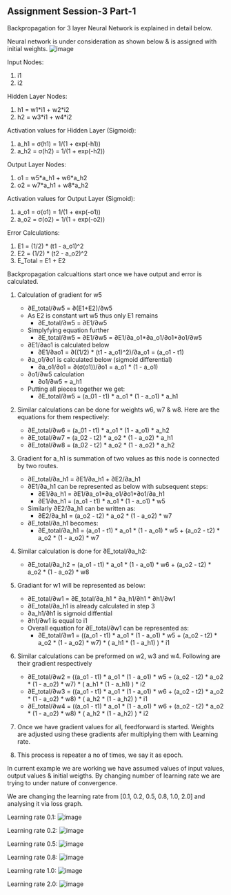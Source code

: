 ## Assignment Session-3 Part-1

Backpropagation for 3 layer Neural Network is explained in detail below.

Neural network is under consideration as shown below & is assigned with initial weights.
![image](https://user-images.githubusercontent.com/120099863/211860337-40ddc717-28f0-4ae7-8094-5c371e8c1652.png)

Input Nodes:
1. i1
2. i2

Hidden Layer Nodes:
1. h1 = w1\*i1 + w2\*i2
2. h2 = w3\*i1 + w4\*i2

Activation values for Hidden Layer (Sigmoid):
1. a_h1 = σ(h1) = 1/(1 + exp(-h1))
2. a_h2 = σ(h2) = 1/(1 + exp(-h2))

Output Layer Nodes:
1. o1 = w5\*a_h1 + w6\*a_h2
2. o2 = w7\*a_h1 + w8\*a_h2

Activation values for Output Layer (Sigmoid):
1. a_o1 = σ(o1) = 1/(1 + exp(-o1))
2. a_o2 = σ(o2) = 1/(1 + exp(-o2))

Error Calculations:
1. E1 = (1/2) \* (t1 - a_o1)^2
2. E2 = (1/2) \* (t2 - a_o2)^2
3. E_Total = E1 + E2

Backpropagation calcualtions start once we have output and error is calculated.
1. Calculation of gradient for w5
      - ∂E_total/∂w5 = ∂(E1+E2)/∂w5	
      - As E2 is constant wrt w5 thus only E1 remains
        - ∂E_total/∂w5 = ∂E1/∂w5
      - Simplyfying equation further
        - ∂E_total/∂w5 = ∂E1/∂w5 = ∂E1/∂a_o1\*∂a_o1/∂o1\*∂o1/∂w5
      - ∂E1/∂ao1 is calculated below
        - ∂E1/∂ao1 = ∂((1/2) \* (t1 - a_o1)^2)/∂a_o1 = (a_o1 - t1)			
      - ∂a_o1/∂o1 is calculated below (sigmoid differential)
        - ∂a_o1/∂o1 = ∂(σ(o1))/∂o1 = a_o1 \* (1 - a_o1)			
      - ∂o1/∂w5 calculation	
        - ∂o1/∂w5 = a_h1	
      - Putting all pieces together we get:
        - ∂E_total/∂w5 = (a_01 - t1) \* a_o1 \* (1 - a_o1) \* a_h1	
        	
2. Similar calculations can be done for weights w6, w7 & w8. Here are the equations for them respectively:
      - ∂E_total/∂w6 = (a_01 - t1) \* a_o1 \* (1 - a_o1) \* a_h2
      - ∂E_total/∂w7 = (a_02 - t2) \* a_o2 \* (1 - a_o2) \* a_h1
      - ∂E_total/∂w8 = (a_02 - t2) \* a_o2 \* (1 - a_o2) \* a_h2
      
3. Gradient for a_h1 is summation of two values as this node is connected by two routes.
      - ∂E_total/∂a_h1 = ∂E1/∂a_h1 + ∂E2/∂a_h1
      - ∂E1/∂a_h1 can be represented as below with subsequent steps:
        - ∂E1/∂a_h1 = ∂E1/∂a_o1\*∂a_o1/∂o1\*∂o1/∂a_h1
        - ∂E1/∂a_h1 = (a_o1 - t1) \* a_o1 \* (1 - a_o1) \* w5
      - Similarly ∂E2/∂a_h1 can be written as:
        - ∂E2/∂a_h1 = (a_o2 - t2) \* a_o2 \* (1 - a_o2) \* w7 
      - ∂E_total/∂a_h1 becomes:
        - ∂E_total/∂a_h1 = (a_o1 - t1) \* a_o1 \* (1 - a_o1) \* w5 + (a_o2 - t2) \* a_o2 \* (1 - a_o2) \* w7
        
4. Similar calculation is done for ∂E_total/∂a_h2:
      - ∂E_total/∂a_h2 = (a_o1 - t1) * a_o1 * (1 - a_o1) * w6 + (a_o2 - t2) * a_o2 * (1 - a_o2) * w8

5. Gradiant for w1 will be represented as below:
      - ∂E_total/∂w1 = ∂E_total/∂a_h1 * ∂a_h1/∂h1 * ∂h1/∂w1
      - ∂E_total/∂a_h1 is already calculated in step 3
      - ∂a_h1/∂h1 is sigmoid diffential
      - ∂h1/∂w1 is equal to i1
      - Overall equation for ∂E_total/∂w1 can be represented as:
        - ∂E_total/∂w1 = ((a_o1 - t1) * a_o1 * (1 - a_o1) * w5 + (a_o2 - t2) * a_o2 * (1 - a_o2) * w7) * ( a_h1 * (1 - a_h1) ) * i1

6. Similar calculations can be preformed on w2, w3 and w4. Following are their gradient respectively
      - ∂E_total/∂w2 = ((a_o1 - t1) * a_o1 * (1 - a_o1) * w5 + (a_o2 - t2) * a_o2 * (1 - a_o2) * w7) * ( a_h1 * (1 - a_h1) ) * i2
      - ∂E_total/∂w3 = ((a_o1 - t1) * a_o1 * (1 - a_o1) * w6 + (a_o2 - t2) * a_o2 * (1 - a_o2) * w8) * ( a_h2 * (1 - a_h2) ) * i1
      - ∂E_total/∂w4 = ((a_o1 - t1) * a_o1 * (1 - a_o1) * w6 + (a_o2 - t2) * a_o2 * (1 - a_o2) * w8) * ( a_h2 * (1 - a_h2) ) * i2

7. Once we have gradient values for all, feedforward is started. Weights are adjusted using these gradients afer multiplying them with Learning rate.
8. This process is repeater a no of times, we say it as epoch.

In current example we are working we have assumed values of input values, output values & initial weigths. By changing number of learning rate we are trying to under nature of convergence.

We are changing the learning rate from [0.1, 0.2, 0.5, 0.8, 1.0, 2.0] and analysing it via loss graph.

Learning rate 0.1:
![image](https://user-images.githubusercontent.com/120099863/211893790-b06278d3-b272-471c-abdc-0b1adfb08f0b.png)

Learning rate 0.2:
![image](https://user-images.githubusercontent.com/120099863/211893912-9a6f09c8-a20b-4f20-9cb2-49182bac47ca.png)

Learning rate 0.5:
![image](https://user-images.githubusercontent.com/120099863/211894013-1e3b7993-7cfa-4009-a7ea-9b6d6b34dccb.png)

Learning rate 0.8:
![image](https://user-images.githubusercontent.com/120099863/211894120-e23bac2a-59e5-41df-978d-5e582e5eabda.png)

Learning rate 1.0:
![image](https://user-images.githubusercontent.com/120099863/211894203-bb67fec6-cf6e-4ea2-805f-92f9b29c24c4.png)

Learning rate 2.0:
![image](https://user-images.githubusercontent.com/120099863/211894326-f1b73473-8315-4947-a737-613d74045ac1.png)






